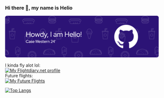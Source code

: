 ### Hi there 👋, my name is Helio
![I am a student at Case Western Reserve University](./github-header-image-2.png)


I kinda fly alot lol:\
<a href="https://my.flightradar24.com/lxd262"><img src="https://banners-my.flightradar24.com/lxd262.png" alt="My Flightdiary.net profile" /></a>\
Future flights:\
<a href="https://my.flightradar24.com/lxd262"><img src="https://banners-my.flightradar24.com/lxd262-future.png" alt="My Future Flights" /></a>

[![Top Langs](https://github-readme-stats.vercel.app/api/top-langs/?username=lxd262)](https://github.com/anuraghazra/github-readme-stats)
<!---
lxd262/lxd262 is a ✨ special ✨ repository because its `README.md` (this file) appears on your GitHub profile.
You can click the Preview link to take a look at your changes.
--->
